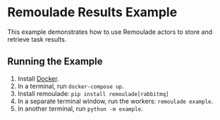 # Remoulade Results Example

This example demonstrates how to use Remoulade actors to store and
retrieve task results.

## Running the Example

1. Install [Docker][docker].
1. In a terminal, run `docker-compose up`.
1. Install remoulade: `pip install remoulade[rabbitmq]`
1. In a separate terminal window, run the workers: `remoulade example`.
1. In another terminal, run `python -m example`.


[docker]: https://docs.docker.com/engine/install/
